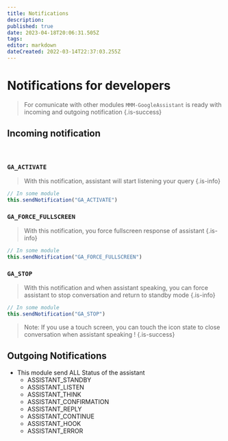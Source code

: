 ```yaml
---
title: Notifications
description: 
published: true
date: 2023-04-18T20:06:31.505Z
tags: 
editor: markdown
dateCreated: 2022-03-14T22:37:03.255Z
---
```


# Notifications for developers
> For comunicate with other modules `MMM-GoogleAssistant` is ready with incoming and outgoing notification
{.is-success}


## Incoming notification
<br>

### **`GA_ACTIVATE`**
> With this notification, assistant will start listening your query
{.is-info}

```js
// In some module
this.sendNotification("GA_ACTIVATE")
```

### **`GA_FORCE_FULLSCREEN`**

> With this notification, you force fullscreen response of assistant
{.is-info}

```js
// In some module
this.sendNotification("GA_FORCE_FULLSCREEN")
```
### **`GA_STOP`**
> With this notification and when assistant speaking, you can force assistant to stop conversation and return to standby mode
{.is-info}

```js
// In some module
this.sendNotification("GA_STOP")
```

> Note: If you use a touch screen, you can touch the icon state to close conversation when assistant speaking ! 
{.is-success}


## Outgoing Notifications
* This module send ALL Status of the assistant
   * ASSISTANT_STANDBY
   * ASSISTANT_LISTEN
   * ASSISTANT_THINK
   * ASSISTANT_CONFIRMATION
   * ASSISTANT_REPLY
   * ASSISTANT_CONTINUE
   * ASSISTANT_HOOK
   * ASSISTANT_ERROR
